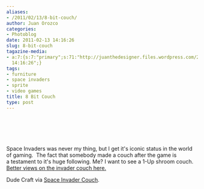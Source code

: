 ```yaml
---
aliases:
- /2011/02/13/8-bit-couch/
author: Juan Orozco
categories:
- Photoblog
date: 2011-02-13 14:16:26
slug: 8-bit-couch
tagazine-media:
- a:7:{s:7:"primary";s:71:"http://juanthedesigner.files.wordpress.com/2011/02/space_invader_03.jpg";s:6:"images";a:1:{s:71:"http://juanthedesigner.files.wordpress.com/2011/02/space_invader_03.jpg";a:6:{s:8:"file_url";s:71:"http://juanthedesigner.files.wordpress.com/2011/02/space_invader_03.jpg";s:5:"width";s:3:"400";s:6:"height";s:3:"236";s:4:"type";s:5:"image";s:4:"area";s:5:"94400";s:9:"file_path";s:0:"";}}s:6:"videos";a:0:{}s:11:"image_count";s:1:"1";s:6:"author";s:7:"8033531";s:7:"blog_id";s:8:"17975075";s:9:"mod_stamp";s:19:"2011-02-13
  14:16:26";}
tags:
- furniture
- space invaders
- sprite
- video games
title: 8 Bit Couch
type: post
---
```


&nbsp;

<p style="text-align:center;">
  <a href="http://www.dudecraft.com/2011/02/space-invader-couch.html"><img src='http://juanthedesigner.files.wordpress.com/2011/02/space_invader_03.jpg?w=580' alt='' data-recalc-dims="1" /></a>
</p>

&nbsp;

Space Invaders was never my thing, but I get it's iconic status in the world of gaming.  The fact that somebody made a couch after the game is a testament to it's huge following. Me? I want to see a 1-Up shroom couch. [Better views on the invader couch here.][1]

Dude Craft via [Space Invader Couch][2].

[1]: http://illusion.scene360.com/design/10675/space-invader-couch-for-gaming-geeks/
[2]: http://www.dudecraft.com/2011/02/space-invader-couch.html